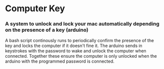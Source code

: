 # Computer Key
### A system to unlock and lock your mac automatically depending on the presence of a key (arduino)
A bash script continously runs to periodically confirm the presence of the key and locks the computer if it doesn't fine it. 
The arduino sends in keystrokes with the password to wake and unlock the computer when connected.
Together these ensure the computer is only unlocked when the arduino with the programmed password is connected.

